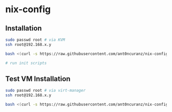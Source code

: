 # nix-config

## Installation

```bash
sudo passwd root # via KVM
ssh root@192.168.x.y

bash <(curl -s https://raw.githubusercontent.com/ant0ncuranz/nix-config/main/install.sh)

# run init scripts
```

## Test VM Installation

```bash
sudo passwd root # via virt-manager
ssh root@192.168.x.y

bash <(curl -s https://raw.githubusercontent.com/ant0ncuranz/nix-config/main/vminstall.sh)
```

